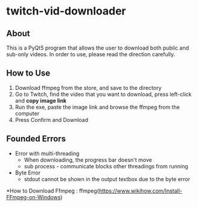 # twitch-vid-downloader
About
-------
This is a PyQt5 program that allows the user to download both public and sub-only videos.
In order to use, please read the direction carefully.

How to Use
-------------
1. Download ffmpeg from the store, and save to the directory
2. Go to Twitch, find the video that you want to download, press left-click and **copy image link**
3. Run the exe, paste the image link and browse the ffmpeg from the computer
4. Press Confirm and Download

Founded Errors
------------
* Error with multi-threading
  * When downloading, the progress bar doesn't move
  * sub process - communicate blocks other threadings from running
* Byte Error
  * stdout cannot be shown in the output textbox due to the byte error

*How to Download Ffmpeg : ffmpeg(https://www.wikihow.com/Install-FFmpeg-on-Windows)
